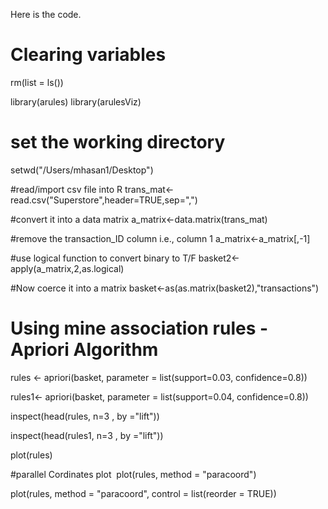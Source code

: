 Here is the code.

# Clearing variables 
rm(list = ls())

library(arules)
library(arulesViz)

# set the working directory
setwd("/Users/mhasan1/Desktop")

#read/import csv file into R
trans_mat<-read.csv("Superstore",header=TRUE,sep=",")

#convert it into a data matrix
a_matrix<-data.matrix(trans_mat)

#remove the transaction_ID column i.e., column 1
a_matrix<-a_matrix[,-1]

#use logical function to convert binary to T/F
basket2<-apply(a_matrix,2,as.logical)

#Now coerce it into a matrix
basket<-as(as.matrix(basket2),"transactions")

# Using mine association rules - Apriori Algorithm 
rules <- apriori(basket, parameter = list(support=0.03, confidence=0.8))

rules1<- apriori(basket, parameter = list(support=0.04, confidence=0.8))

inspect(head(rules, n=3 , by ="lift"))

inspect(head(rules1, n=3 , by ="lift"))

plot(rules)

#parallel Cordinates plot 
plot(rules, method = "paracoord")

plot(rules, method = "paracoord", control = list(reorder = TRUE))




